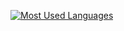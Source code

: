 [![Most Used Languages](https://github-readme-stats.vercel.app/api/top-langs/?username=truman126&cache_seconds=1800&theme=tokyonight&layout=compact)](https://github.com/anuraghazra/github-readme-stats)
